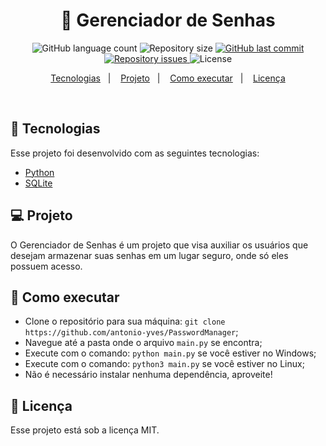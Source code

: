 <h1 align="center">
  🚀 Gerenciador de Senhas
</h1>
<p align="center">
  <img alt="GitHub language count" src="https://img.shields.io/github/languages/count/antonio-yves/PasswordManager">

  <img alt="Repository size" src="https://img.shields.io/github/repo-size/antonio-yves/PasswordManager">
  
  <a href="https://github.com/antonio-yves/PasswordManager/commits/master">
    <img alt="GitHub last commit" src="https://img.shields.io/github/last-commit/antonio-yves/PasswordManager">
  </a>

  <a href="https://github.com/antonio-yves/PasswordManager/issues">
    <img alt="Repository issues" src="https://img.shields.io/github/issues/antonio-yves/PasswordManager">
  </a>

  <img alt="License" src="https://img.shields.io/badge/license-MIT-brightgreen">
</p>

<p align="center">
  <a href="#rocket-tecnologias">Tecnologias</a>&nbsp;&nbsp;&nbsp;|&nbsp;&nbsp;&nbsp;
  <a href="#-projeto">Projeto</a>&nbsp;&nbsp;&nbsp;|&nbsp;&nbsp;&nbsp;
  <a href="#-como-executar">Como executar</a>&nbsp;&nbsp;&nbsp;|&nbsp;&nbsp;&nbsp;
  <a href="#memo-licença">Licença</a>
</p>

<br>

## :rocket: Tecnologias

Esse projeto foi desenvolvido com as seguintes tecnologias:

- [Python](https://python.org/)
- [SQLite](https://sqlite.org)

## 💻 Projeto

O Gerenciador de Senhas é um projeto que visa auxiliar os usuários que desejam armazenar suas senhas em um lugar seguro, onde só eles possuem acesso.

## 🤔 Como executar

- Clone o repositório para sua máquina: `git clone https://github.com/antonio-yves/PasswordManager`;
- Navegue até a pasta onde o arquivo `main.py` se encontra;
- Execute com o comando: `python main.py` se você estiver no Windows;
- Execute com o comando: `python3 main.py` se você estiver no Linux;
- Não é necessário instalar nenhuma dependência, aproveite!

## :memo: Licença

Esse projeto está sob a licença MIT.
